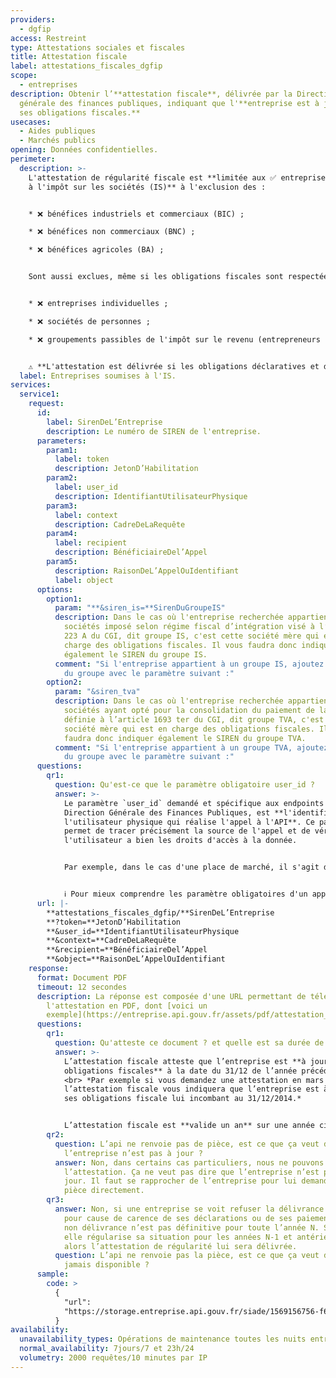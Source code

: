 ```yaml
---
providers:
  - dgfip
access: Restreint
type: Attestations sociales et fiscales
title: Attestation fiscale
label: attestations_fiscales_dgfip
scope:
  - entreprises
description: Obtenir l’**attestation fiscale**, délivrée par la Direction
  générale des finances publiques, indiquant que l'**entreprise est à jour de
  ses obligations fiscales.**
usecases:
  - Aides publiques
  - Marchés publics
opening: Données confidentielles.
perimeter:
  description: >-
    L'attestation de régularité fiscale est **limitée aux ✅ entreprises soumises
    à l'impôt sur les sociétés (IS)** à l'exclusion des :


    * ❌ bénéfices industriels et commerciaux (BIC) ;

    * ❌ bénéfices non commerciaux (BNC) ;

    * ❌ bénéfices agricoles (BA) ;


    Sont aussi exclues, même si les obligations fiscales sont respectées, les :


    * ❌ entreprises individuelles ;

    * ❌ sociétés de personnes ;

    * ❌ groupements passibles de l'impôt sur le revenu (entrepreneurs individuels).


    ⚠️ **L'attestation est délivrée si les obligations déclaratives et de paiement d'IS et de TVA de la société sont en règle.** Ainsi, les sociétés bénéficiant d’un plan de règlement, redressement, sauvegarde ou conciliation ainsi que les sociétés ayant formulé un recours contentieux assorti d’un sursis de paiement ne peuvent pas se voir délivrer une attestation fiscale.
  label: Entreprises soumises à l'IS.
services:
  service1:
    request:
      id:
        label: SirenDeL’Entreprise
        description: Le numéro de SIREN de l'entreprise.
      parameters:
        param1:
          label: token
          description: JetonD’Habilitation
        param2:
          label: user_id
          description: IdentifiantUtilisateurPhysique
        param3:
          label: context
          description: CadreDeLaRequête
        param4:
          label: recipient
          description: BénéficiaireDel’Appel
        param5:
          description: RaisonDeL’AppelOuIdentifiant
          label: object
      options:
        option1:
          param: "**&siren_is=**SirenDuGroupeIS"
          description: Dans le cas où l'entreprise recherchée appartient à un groupe de
            sociétés imposé selon régime fiscal d’intégration visé à l’article
            223 A du CGI, dit groupe IS, c'est cette société mère qui est en
            charge des obligations fiscales. Il vous faudra donc indiquer
            également le SIREN du groupe IS.
          comment: "Si l'entreprise appartient à un groupe IS, ajoutez le SIREN référent
            du groupe avec le paramètre suivant :"
        option2:
          param: "&siren_tva"
          description: Dans le cas où l'entreprise recherchée appartient à un groupe de
            sociétés ayant opté pour la consolidation du paiement de la TVA
            définie à l’article 1693 ter du CGI, dit groupe TVA, c'est cette
            société mère qui est en charge des obligations fiscales. Il vous
            faudra donc indiquer également le SIREN du groupe TVA.
          comment: "Si l'entreprise appartient à un groupe TVA, ajoutez le SIREN référent
            du groupe avec le paramètre suivant :"
      questions:
        qr1:
          question: Qu'est-ce que le paramètre obligatoire user_id ?
          answer: >-
            Le paramètre `user_id` demandé et spécifique aux endpoints de la
            Direction Générale des Finances Publiques, est **l'identifiant de
            l'utilisateur physique qui réalise l'appel à l'API**. Ce paramètre
            permet de tracer précisément la source de l'appel et de vérifier que
            l'utilisateur a bien les droits d'accès à la donnée.


            Par exemple, dans le cas d'une place de marché, il s'agit de l'identifiant de l'acheteur public qui consulte la pièce.


            ℹ️ Pour mieux comprendre les paramètre obligatoires d'un appel, consulter la rubrique ["Instruire les paramètres de traçabilité"](../doc/#premiere-requete){:target="_blank"}.
      url: |-
        **attestations_fiscales_dgfip/**SirenDeL’Entreprise
        **?token=**JetonD’Habilitation
        **&user_id=**IdentifiantUtilisateurPhysique
        **&context=**CadreDeLaRequête
        **&recipient=**BénéficiaireDel’Appel
        **&object=**RaisonDeL’AppelOuIdentifiant
    response:
      format: Document PDF
      timeout: 12 secondes
      description: La réponse est composée d'une URL permettant de télécharger
        l'attestation en PDF, dont [voici un
        exemple](https://entreprise.api.gouv.fr/assets/pdf/attestation_fiscale.pdf).
      questions:
        qr1:
          question: Qu'atteste ce document ? et quelle est sa durée de validité ?
          answer: >-
            L’attestation fiscale atteste que l’entreprise est **à jour des ses
            obligations fiscales** à la date du 31/12 de l’année précédente.
            <br> *Par exemple si vous demandez une attestation en mars 2015,
            l’attestation fiscale vous indiquera que l’entreprise est à jour de
            ses obligations fiscale lui incombant au 31/12/2014.*


            L’attestation fiscale est **valide un an** sur une année civile (jusqu’au 31/12/AAAA).
        qr2:
          question: L’api ne renvoie pas de pièce, est ce que ça veut dire que
            l’entreprise n’est pas à jour ?
          answer: Non, dans certains cas particuliers, nous ne pouvons pas renvoyer
            l’attestation. Ça ne veut pas dire que l’entreprise n’est pas à
            jour. Il faut se rapprocher de l’entreprise pour lui demander la
            pièce directement.
        qr3:
          answer: Non, si une entreprise se voit refuser la délivrance de l’attestation
            pour cause de carence de ses déclarations ou de ses paiements, cette
            non délivrance n’est pas définitive pour toute l’année N. Si ensuite
            elle régularise sa situation pour les années N-1 et antérieures,
            alors l’attestation de régularité lui sera délivrée.
          question: L’api ne renvoie pas la pièce, est ce que ça veut dire qu’elle ne sera
            jamais disponible ?
      sample:
        code: >
          {
            "url":
            "https://storage.entreprise.api.gouv.fr/siade/1569156756-f6b7779f99fa95cd60dc03c04fcb-attestation_fiscale_dgfip.pdf"
          }
availability:
  unavailability_types: Opérations de maintenance toutes les nuits entre 1h et 2h.
  normal_availability: 7jours/7 et 23h/24
  volumetry: 2000 requêtes/10 minutes par IP
---
```

